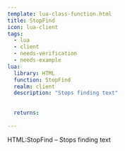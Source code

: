 ```yaml
---
template: lua-class-function.html
title: StopFind
icon: lua-client
tags:
  - lua
  - client
  - needs-verification
  - needs-example
lua:
  library: HTML
  function: StopFind
  realm: client
  description: "Stops finding text"
  
  
  returns:
    
---
```


<div class="lua__search__keywords">
HTML:StopFind &#x2013; Stops finding text
</div>
